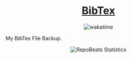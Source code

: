 <div align="center">
  
# [BibTex](https://github.com/BrenoFariasdaSilva/bibtex)

</div>

<p align="center">
  <img src="https://wakatime.com/badge/github/BrenoFariasdaSilva/BibTex.svg" alt="wakatime" />
</p>

My BibTex File Backup.

<div align="center">

![RepoBeats Statistics](https://repobeats.axiom.co/api/embed/d50ccb4513a7b1a93fac95b6a21e0e3c4ea97ced.svg "Repobeats analytics image")

</div>
